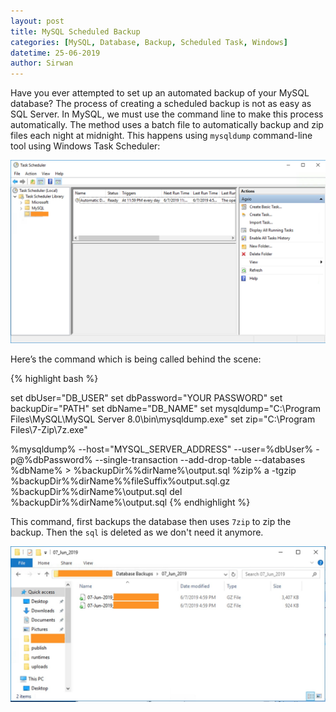 ```yaml
---
layout: post
title: MySQL Scheduled Backup
categories: [MySQL, Database, Backup, Scheduled Task, Windows]
datetime: 25-06-2019
author: Sirwan
---
```


Have you ever attempted to set up an automated backup of your MySQL database? The process of creating a scheduled backup is not as easy as SQL Server. In MySQL, we must use the command line to make this process automatically. The method uses a batch file to automatically backup and zip files each night at midnight. This happens using `mysqldump` command-line tool using Windows Task Scheduler:

<img src="/images/scheduler.png" />

Here’s the command which is being called behind the scene:

{% highlight bash %}

set dbUser="DB_USER"
set dbPassword="YOUR PASSWORD"
set backupDir="PATH"
set dbName="DB_NAME"
set mysqldump="C:\Program Files\MySQL\MySQL Server 8.0\bin\mysqldump.exe"
set zip="C:\Program Files\7-Zip\7z.exe"

%mysqldump% --host="MYSQL_SERVER_ADDRESS" --user=%dbUser% -p@%dbPassword% --single-transaction --add-drop-table --databases %dbName% > %backupDir%\%dirName%\output.sql
%zip% a -tgzip %backupDir%\%dirName%\%fileSuffix%output.sql.gz %backupDir%\%dirName%\output.sql
del %backupDir%\%dirName%\output.sql
{% endhighlight %}

This command, first backups the database then uses `7zip` to zip the backup. Then the `sql` is deleted as we don't need it anymore.

<img src="/images/output.jpg" />
